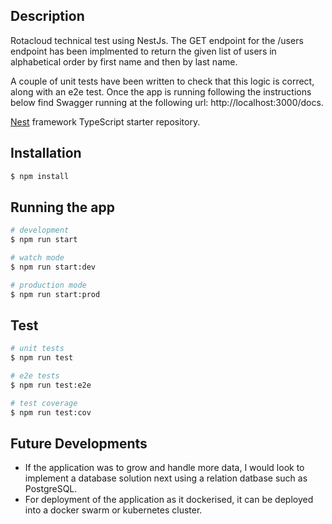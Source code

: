 ## Description
Rotacloud technical test using NestJs. The GET endpoint for the /users endpoint has been implmented to return the given list of users in alphabetical order by first name and then by last name.

A couple of unit tests have been written to check that this logic is correct, along with an e2e test.
Once the app is running following the instructions below find Swagger running at the following url: http://localhost:3000/docs.

[Nest](https://github.com/nestjs/nest) framework TypeScript starter repository.

## Installation

```bash
$ npm install
```

## Running the app

```bash
# development
$ npm run start

# watch mode
$ npm run start:dev

# production mode
$ npm run start:prod
```

## Test

```bash
# unit tests
$ npm run test

# e2e tests
$ npm run test:e2e

# test coverage
$ npm run test:cov
```

## Future Developments
- If the application was to grow and handle more data, I would look to implement a database solution next using a relation datbase such as PostgreSQL.
- For deployment of the application as it dockerised, it can be deployed into a docker swarm or kubernetes cluster.